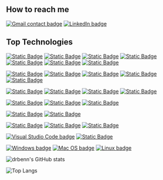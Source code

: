 ## How to reach me
[![Gmail contact badge](https://img.shields.io/badge/Gmail-D14836?style=for-the-badge&logo=gmail&logoColor=white)](mailto:bennett.daniel@gmail.com)
[![LinkedIn badge](https://img.shields.io/badge/LinkedIn-0077B5?style=for-the-badge&logo=linkedin&logoColor=white)](https://www.linkedin.com/in/bennettdanielr/)

## Top Technologies
[![Static Badge](https://img.shields.io/badge/JavaScript-white?style=for-the-badge&logo=javascript&logoColor=%23F7DF1E&labelColor=black&color=black)](https://developer.mozilla.org/en-US/docs/Web/JavaScript)
[![Static Badge](https://img.shields.io/badge/TypeScript-white?style=for-the-badge&logo=typescript&logoColor=white&labelColor=%233178C6&color=%233178C6)](https://www.typescriptlang.org/)
[![Static Badge](https://img.shields.io/badge/Angular-white?style=for-the-badge&logo=angular&logoColor=white&labelColor=%23E34F26&color=%23E34F26)](https://angular.dev/)
[![Static Badge](https://img.shields.io/badge/React-white?style=for-the-badge&logo=react&logoColor=%2361DAFB&labelColor=000000&color=000000)](https://reactjs.org/)
[![Static Badge](https://img.shields.io/badge/CSS3-white?style=for-the-badge&logo=css3&logoColor=white&labelColor=%231572B6&color=%231572B6)](https://developer.mozilla.org/en-US/docs/Web/CSS)
[![Static Badge](https://img.shields.io/badge/SASS-white?style=for-the-badge&logo=sass&logoColor=white&labelColor=%23CC6699&color=%23CC6699)](https://sass-lang.com/)
[![Static Badge](https://img.shields.io/badge/HTML5-white?style=for-the-badge&logo=html5&logoColor=white&labelColor=%23E34F26&color=%23E34F26)](https://developer.mozilla.org/en-US/docs/Glossary/HTML5)

[![Static Badge](https://img.shields.io/badge/NGXS-white?style=for-the-badge&logoColor=white&labelColor=%230089CF&color=%230089CF)](https://www.ngxs.io/)
[![Static Badge](https://img.shields.io/badge/PrimeNG-white?style=for-the-badge&logo=primeng&logoColor=white&labelColor=%23DD0031&color=%23DD0031)](https://primeng.org/)
[![Static Badge](https://img.shields.io/badge/PrimeFlex-white?style=for-the-badge&logoColor=white&labelColor=%2300e0a8&color=%2300e0a8)](https://primeflex.org/)
[![Static Badge](https://img.shields.io/badge/Tailwind%20CSS-white?style=for-the-badge&logo=tailwindcss&logoColor=white&labelColor=%2306B6D4&color=%2306B6D4)](https://tailwindcss.com/)
[![Static Badge](https://img.shields.io/badge/shadcn%2Fui-white?style=for-the-badge&logo=shadcn%2Fui&logoColor=white&labelColor=%23000000&color=%23000000)](https://ui.shadcn.com/)

[![Static Badge](https://img.shields.io/badge/Node.js-white?style=for-the-badge&logo=node.js&logoColor=white&labelColor=%235FA04E&color=%235FA04E)](https://nodejs.org/en/about/)
[![Static Badge](https://img.shields.io/badge/Express.js-white?style=for-the-badge&logo=express&logoColor=white&labelColor=%23000000&color=%23000000)](https://expressjs.com/)
[![Static Badge](https://img.shields.io/badge/nestjs-white?style=for-the-badge&logo=nestjs&logoColor=white&labelColor=%23E0234E&color=%23E0234E)](https://nestjs.com/)
[![Static Badge](https://img.shields.io/badge/docker-white?style=for-the-badge&logo=docker&logoColor=white&labelColor=%232496ED&color=%232496ED)](https://www.docker.com/)

[![Static Badge](https://img.shields.io/badge/mysql-white?style=for-the-badge&logo=mysql&logoColor=white&labelColor=%234479A1&color=%234479A1)](https://www.mysql.com/)
[![Static Badge](https://img.shields.io/badge/postgresql-white?style=for-the-badge&logo=postgresql&logoColor=white&labelColor=%234169E1&color=%234169E1)](https://www.postgresql.org/)
[![Static Badge](https://img.shields.io/badge/mongodb-white?style=for-the-badge&logo=mongodb&logoColor=white&labelColor=%2347A248&color=%2347A248)](https://www.mongodb.com/)

[![Static Badge](https://img.shields.io/badge/Bash-white?style=for-the-badge&logo=gnu%20bash&logoColor=white&labelColor=%230E353D&color=%230E353D)](https://www.gnu.org/software/bash/)
[![Static Badge](https://img.shields.io/badge/python-white?style=for-the-badge&logo=python&logoColor=white&labelColor=%233776AB&color=%233776AB)](https://www.python.org/)

[![Static Badge](https://img.shields.io/badge/GIT-white?style=for-the-badge&logo=git&logoColor=white&labelColor=%23F05032&color=%23F05032)](https://git-scm.com/)
[![Static Badge](https://img.shields.io/badge/GITLab-white?style=for-the-badge&logo=gitlab&logoColor=white&labelColor=%23FC6D26&color=%23FC6D26)](https://gitlab.com/)
[![Static Badge](https://img.shields.io/badge/GitHub-white?style=for-the-badge&logo=github&logoColor=white&labelColor=%23181717&color=%23181717)](https://github.com/)

[![Visual Studio Code badge](https://img.shields.io/badge/Visual_Studio_Code-0078D4?style=for-the-badge&logo=visual%20studio%20code&logoColor=white)](https://code.visualstudio.com/)
[![Static Badge](https://img.shields.io/badge/Jira-white?style=for-the-badge&logo=jira&logoColor=white&labelColor=%230052CC&color=%230052CC)](https://www.atlassian.com/software/jira)

[![Windows badge](	https://img.shields.io/badge/Windows-0078D6?style=for-the-badge&logo=windows&logoColor=white)](https://en.wikipedia.org/wiki/Microsoft_Windows)
[![Mac OS badge](https://img.shields.io/badge/mac%20os-000000?style=for-the-badge&logo=apple&logoColor=white)](https://en.wikipedia.org/wiki/MacOS)
[![Linux badge](https://img.shields.io/badge/Linux-FCC624?style=for-the-badge&logo=linux&logoColor=black)](https://en.wikipedia.org/wiki/Linux)


![drbenn's GitHub stats](https://github-readme-stats.vercel.app/api?username=drbenn&show_icons=true&theme=shadow_blue)

![Top Langs](https://github-readme-stats.vercel.app/api/top-langs/?username=drbenn&layout=compact&theme=shadow_blue)

